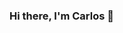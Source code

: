 ### Hi there, I'm Carlos 👋

<!--
**csuito/csuito** is a ✨ _special_ ✨ repository because its `README.md` (this file) appears on your GitHub profile.

Here are some ideas to get you started:

- 🔭 I’m currently working as a Frontend Engineer at Agero Swoop
- 👯 I’m looking to collaborate on ...
- 🤔 I’m looking for help with ...
- 💬 Ask me about ...
- 📫 How to reach me: ...
- 😄 Pronouns: ...
- ⚡ Fun fact: ...
-->
 [2]: mailto:suitoschacht@gmail.com
 [3]: https://www.linkedin.com/in/csuito/
 [4]: https://twitter.com/ccssuuiittoo
